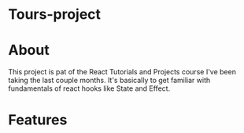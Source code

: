 # Tours-project

# About
This project is pat of the React Tutorials and Projects course I've been taking the last couple months. It's basically to get familiar with fundamentals of react hooks like State and Effect.

# Features
